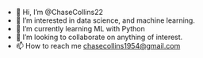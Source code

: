 - 👋 Hi, I’m @ChaseCollins22
- 👀 I’m interested in data science, and machine learning.
- 🌱 I’m currently learning ML with Python
- 💞️ I’m looking to collaborate on anything of interest.
- 📫 How to reach me chasecollins1954@gmail.com

<!---
ChaseCollins22/ChaseCollins22 is a ✨ special ✨ repository because its `README.md` (this file) appears on your GitHub profile.
You can click the Preview link to take a look at your changes.
--->
